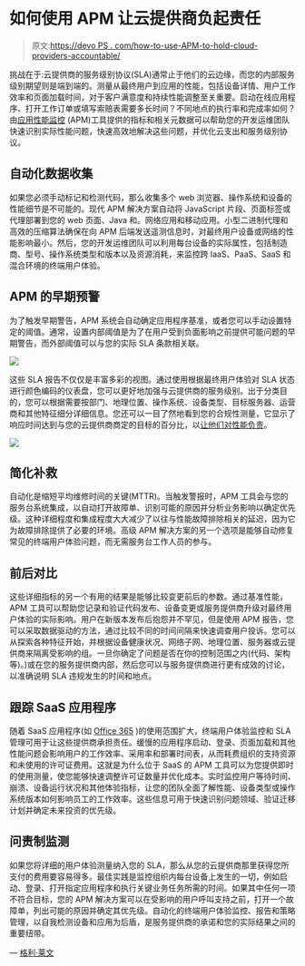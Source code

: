 # 如何使用 APM 让云提供商负起责任

> 原文:[https://devo PS . com/how-to-use-APM-to-hold-cloud-providers-accountable/](https://devops.com/how-to-use-apm-to-hold-cloud-providers-accountable/)

挑战在于:云提供商的服务级别协议(SLA)通常止于他们的云边缘，而您的内部服务级别期望则是端到端的。测量从最终用户到应用的性能，包括设备详情、用户工作效率和页面加载时间，对于客户满意度和持续性能调整至关重要。启动在线应用程序、打开工作订单或填写索赔表需要多长时间？不同地点的执行率和完成率如何？由[应用性能监控](https://www.riverbed.com/solutions/application-performance-monitoring.html) (APM)工具提供的指标和相关元数据可以帮助您的开发运维团队快速识别实际性能问题，快速高效地解决这些问题，并优化云支出和服务级别协议。

## 自动化数据收集

如果您必须手动标记和检测代码，那么收集多个 web 浏览器、操作系统和设备的性能细节是不可能的。现代 APM 解决方案自动将 JavaScript 片段、页面标签或代理部署到您的 web 页面、Java 和。网络应用和移动应用。小型二进制代理和高效的压缩算法确保在向 APM 后端发送遥测信息时，对最终用户设备或网络的性能影响最小。然后，您的开发运维团队可以利用每台设备的实际属性，包括制造商、型号、操作系统类型和版本以及资源消耗，来监控跨 IaaS、PaaS、SaaS 和混合环境的终端用户体验。

## APM 的早期预警

为了触发早期警告，APM 系统会自动确定应用程序基准，或者您可以手动设置特定的阈值。通常，设置内部阈值是为了在用户受到负面影响之前提供可能问题的早期警告，而外部阈值可以与您的实际 SLA 条款相关联。

![](../Images/2da97eb91c94309a0228a57d35330ce8.png)

这些 SLA 报告不仅仅是丰富多彩的视图。通过使用根据最终用户体验对 SLA 状态进行颜色编码的仪表盘，您可以更好地加强与云提供商的服务级别。出于分类目的，您可以根据需要按部门、地理位置、操作系统、设备类型、目标服务器、运营商和其他特征细分详细信息。您还可以一目了然地看到您的合规性测量，它显示了响应时间达到与您的云提供商商定的目标的百分比，以[让他们对性能负责](https://www.riverbed.com/products/steelcentral/end-user-experience-monitoring/hold-it-vendors-accountable.html)。

![](../Images/db6a652428bdad50f06819518ae33382.png)

## 简化补救

自动化是缩短平均维修时间的关键(MTTR)。当触发警报时，APM 工具会与您的服务台系统集成，以自动打开故障单、识别可能的原因并分析业务影响以确定优先级。这种详细程度和集成程度大大减少了以往与性能故障排除相关的延迟，因为它为故障排除提供了必要的环境。高级 APM 解决方案的另一个选项是能够自动修复常见的终端用户体验问题，而无需服务台工作人员的参与。

## 前后对比

这些详细指标的另一个有用的结果是能够比较变更前后的参数。通过基准性能，APM 工具可以帮助您记录和验证代码发布、设备变更或服务提供商升级对最终用户体验的实际影响。用户在新版本发布后抱怨并不罕见，但是使用 APM 报告，您可以采取数据驱动的方法，通过比较不同的时间间隔来快速调查用户投诉。您可以从探索各种特征开始，并根据设备健康状况、网络子网、地理位置、服务器或云提供商来隔离受影响的组。一旦你确定了问题是否在你的控制范围之内(代码、架构等)。)或在您的服务提供商内部，然后您可以与服务提供商进行更有成效的讨论，以准确说明 SLA 违规发生的时间和地点。

## 跟踪 SaaS 应用程序

随着 SaaS 应用程序(如 [Office 365](https://www.riverbed.com/blogs/microsoft-365-monitoring-five-tips-for-ensuring-excellent-communication-and-collaboration.html) )的使用范围扩大，终端用户体验监控和 SLA 管理可用于让这些提供商承担责任。缓慢的应用程序启动、登录、页面加载和其他性能问题会影响用户的工作效率、采用率和部署时间表，从而耗费组织的支持资源和未使用的许可证费用。这就是为什么位于 SaaS 的 APM 工具可以为您提供即时的使用测量，使您能够快速调整许可证数量并优化成本。实时监控用户等待时间、崩溃、设备运行状况和其他体验指标，让您的团队全面了解性能、设备类型或操作系统版本如何影响员工的工作效率。这些信息可用于快速识别问题领域、验证迁移计划并确定未来投资的优先级。

## 问责制监测

如果您将详细的用户体验测量纳入您的 SLA，那么从您的云提供商那里获得您所支付的费用要容易得多。最佳实践是监控组织内每台设备上发生的一切，例如启动、登录、打开指定应用程序和执行关键业务任务所需的时间。如果其中任何一项不符合目标，您的 APM 解决方案可以在受影响的用户呼叫支持之前，打开一个故障单，列出可能的原因并确定其优先级。自动化的终端用户体验监控、报告和策略管理，以自我检测设备和应用为后盾，是服务提供商的承诺和您的实际结果之间的重要纽带。

— [格利·莱文](https://devops.com/author/gayle-levin/)